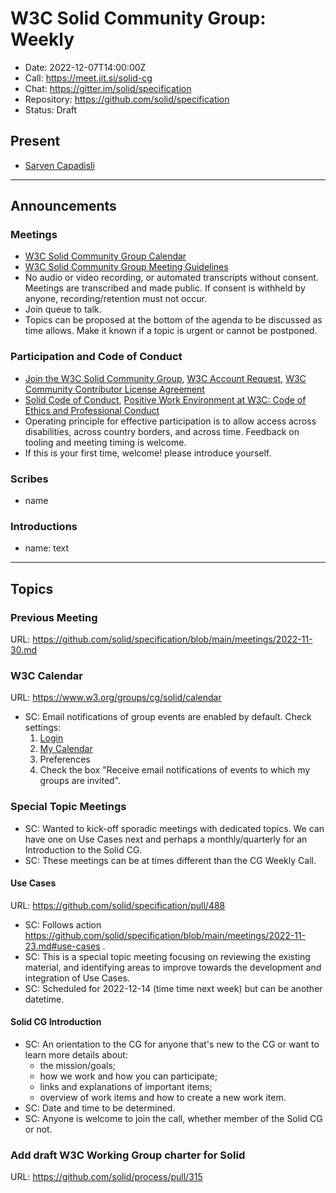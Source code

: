 # W3C Solid Community Group: Weekly

* Date: 2022-12-07T14:00:00Z
* Call: https://meet.jit.si/solid-cg
* Chat: https://gitter.im/solid/specification
* Repository: https://github.com/solid/specification
* Status: Draft

## Present
* [Sarven Capadisli](https://csarven.ca/#i)

---

## Announcements

### Meetings
* [W3C Solid Community Group Calendar](https://www.w3.org/groups/cg/solid/calendar)
* [W3C Solid Community Group Meeting Guidelines](https://github.com/solid/specification/blob/main/meetings/README.md)
* No audio or video recording, or automated transcripts without consent. Meetings are transcribed and made public. If consent is withheld by anyone, recording/retention must not occur.
* Join queue to talk.
* Topics can be proposed at the bottom of the agenda to be discussed as time allows. Make it known if a topic is urgent or cannot be postponed.

### Participation and Code of Conduct
* [Join the W3C Solid Community Group](https://www.w3.org/community/solid/join), [W3C Account Request](http://www.w3.org/accounts/request), [W3C Community Contributor License Agreement](https://www.w3.org/community/about/agreements/cla/)
* [Solid Code of Conduct](https://github.com/solid/process/blob/main/code-of-conduct.md), [Positive Work Environment at W3C: Code of Ethics and Professional Conduct](https://www.w3.org/Consortium/cepc/)
* Operating principle for effective participation is to allow access across disabilities, across country borders, and across time. Feedback on tooling and meeting timing is welcome.
* If this is your first time, welcome! please introduce yourself.

### Scribes
* name

### Introductions
* name: text

---

## Topics

### Previous Meeting
URL: https://github.com/solid/specification/blob/main/meetings/2022-11-30.md


### W3C Calendar
URL: https://www.w3.org/groups/cg/solid/calendar

* SC: Email notifications of group events are enabled by default. Check settings:
  1. [Login](https://www.w3.org/accounts/login)
  2. [My Calendar](https://www.w3.org/users/myprofile/calendar)
  3. Preferences
  4. Check the box "Receive email notifications of events to which my groups are invited".


### Special Topic Meetings

* SC: Wanted to kick-off sporadic meetings with dedicated topics. We can have one on Use Cases next and perhaps a monthly/quarterly for an Introduction to the Solid CG.
* SC: These meetings can be at times different than the CG Weekly Call.

#### Use Cases
URL: https://github.com/solid/specification/pull/488

* SC: Follows action https://github.com/solid/specification/blob/main/meetings/2022-11-23.md#use-cases .
* SC: This is a special topic meeting focusing on reviewing the existing material, and identifying areas to improve towards the development and integration of Use Cases.
* SC: Scheduled for 2022-12-14 (time time next week) but can be another datetime.


#### Solid CG Introduction
* SC: An orientation to the CG for anyone that's new to the CG or want to learn more details about:
  * the mission/goals;
  * how we work and how you can participate;
  * links and explanations of important items;
  * overview of work items and how to create a new work item.
* SC: Date and time to be determined.
* SC: Anyone is welcome to join the call, whether member of the Solid CG or not.


### Add draft W3C Working Group charter for Solid
URL: https://github.com/solid/process/pull/315
